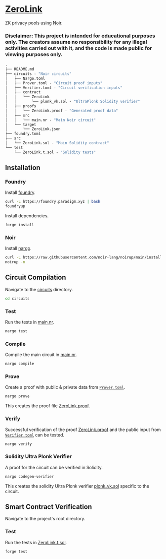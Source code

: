 # [ZeroLink](https://github.com/anupsv/ZeroLink-monorepo)

ZK privacy pools using [Noir](https://noir-lang.org/).

### Disclaimer: This project is intended for educational purposes only. The creators assume no responsibility for any illegal activities carried out with it, and the code is made public for viewing purposes only.
```ml
.
├── README.md
├── circuits - "Noir circuits"
│   ├── Nargo.toml
│   ├── Prover.toml - "Circuit proof inputs"
│   ├── Verifier.toml - "Circuit verification inputs"
│   ├── contract
│   │   └── ZeroLink
│   │       └── plonk_vk.sol - "UltraPlonk Solidity verifier"
│   ├── proofs
│   │   └── ZeroLink.proof - "Generated proof data"
│   ├── src
│   │   └── main.nr - "Main Noir circuit"
│   └── target
│       └── ZeroLink.json
├── foundry.toml
├── src
│   └── ZeroLink.sol - "Main Solidity contract"
└── test
    └── ZeroLink.t.sol - "Solidity tests"
```

## Installation

### Foundry

Install [foundry](https://book.getfoundry.sh/getting-started/installation).

```sh
curl -L https://foundry.paradigm.xyz | bash
foundryup
```

Install dependencies.

```sh
forge install
```

### Noir

Install [nargo](https://noir-lang.org/getting_started/nargo_installation).

```sh
curl -L https://raw.githubusercontent.com/noir-lang/noirup/main/install | bash
noirup -n
```

## Circuit Compilation

Navigate to the [circuits](circuits) directory.

```sh
cd circuits
```

### Test

Run the tests in [main.nr](circuits/src/main.nr).

```sh
nargo test
```

### Compile

Compile the main circuit in [main.nr](circuits/src/main.nr).

```sh
nargo compile
```

### Prove

Create a proof with public & private data from [`Prover.toml`](circuits/Prover.toml).

```sh
nargo prove
```

This creates the proof file [ZeroLink.proof](circuits/proofs/ZeroLink.proof).

### Verify

Successful verification of the proof [ZeroLink.proof](circuits/proofs/ZeroLink.proof) and the public input from [`Verifier.toml`](circuits/Verifier.toml) can be tested.

```sh
nargo verify
```

### Solidity Ultra Plonk Verifier

A proof for the circuit can be verified in Solidity.

```sh
nargo codegen-verifier
```

This creates the solidity Ultra Plonk verifier [plonk_vk.sol](circuits/contract/ZeroLink/plonk_vk.sol) specific to the circuit.

## Smart Contract Verification

Navigate to the project's root directory.

### Test

Run the tests in [ZeroLink.t.sol](test/ZeroLink.t.sol).

```sh
forge test
```
